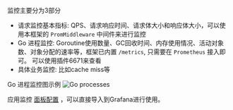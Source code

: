 
监控主要分为3部分

- 请求监控基本指标: QPS、请求响应时间、请求体大小和响应体大小，可以使用本框架的 `PromMiddleware` 中间件来进行监控
- Go 进程监控: Goroutine使用数量、GC回收时间、内存使用情况、活动对象数、对象分配的速率等，框架已内置 `/metrics`, 只需要在 `Prometheus` 接入即可。 可以使用插件6671来查看
- 具体业务监控: 比如cache miss等

Go 进程监控图示例
![Go processes](https://grafana.com/api/dashboards/6671/images/4286/image)

应用监控 [面板配置](golang_app_dashboard.json) ，可以直接导入到Grafana进行使用。